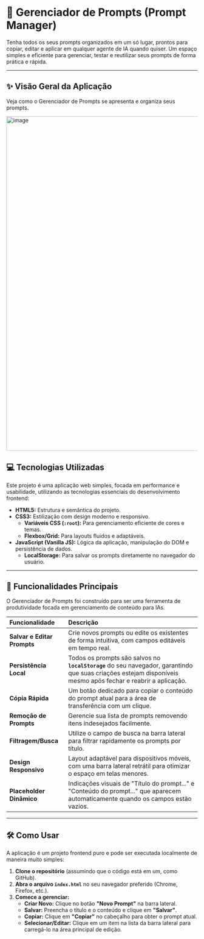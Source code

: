 # 🧠 Gerenciador de Prompts (Prompt Manager)

Tenha todos os seus prompts organizados em um só lugar, prontos para copiar, editar e aplicar em qualquer agente de IA quando quiser. Um espaço simples e eficiente para gerenciar, testar e reutilizar seus prompts de forma prática e rápida.

---

## ✨ Visão Geral da Aplicação

Veja como o Gerenciador de Prompts se apresenta e organiza seus prompts.

<img width="1901" height="879" alt="image" src="https://github.com/user-attachments/assets/bee3b62d-a3c0-44ac-aed1-f865bf4b0b3f" />


## 💻 Tecnologias Utilizadas

Este projeto é uma aplicação web simples, focada em performance e usabilidade, utilizando as tecnologias essenciais do desenvolvimento frontend:

* **HTML5:** Estrutura e semântica do projeto.
* **CSS3:** Estilização com design moderno e responsivo.
    * **Variáveis CSS (`:root`):** Para gerenciamento eficiente de cores e temas.
    * **Flexbox/Grid:** Para layouts fluidos e adaptáveis.
* **JavaScript (Vanilla JS):** Lógica da aplicação, manipulação do DOM e persistência de dados.
    * **LocalStorage:** Para salvar os prompts diretamente no navegador do usuário.

---

## 🚀 Funcionalidades Principais

O Gerenciador de Prompts foi construído para ser uma ferramenta de produtividade focada em gerenciamento de conteúdo para IAs.

| Funcionalidade | Descrição |
| :--- | :--- |
| **Salvar e Editar Prompts** | Crie novos prompts ou edite os existentes de forma intuitiva, com campos editáveis em tempo real. |
| **Persistência Local** | Todos os prompts são salvos no **`localStorage`** do seu navegador, garantindo que suas criações estejam disponíveis mesmo após fechar e reabrir a aplicação. |
| **Cópia Rápida** | Um botão dedicado para copiar o conteúdo do prompt atual para a área de transferência com um clique. |
| **Remoção de Prompts** | Gerencie sua lista de prompts removendo itens indesejados facilmente. |
| **Filtragem/Busca** | Utilize o campo de busca na barra lateral para filtrar rapidamente os prompts por título. |
| **Design Responsivo** | Layout adaptável para dispositivos móveis, com uma barra lateral retrátil para otimizar o espaço em telas menores. |
| **Placeholder Dinâmico** | Indicações visuais de "Título do prompt..." e "Conteúdo do prompt..." que aparecem automaticamente quando os campos estão vazios. |

---

## 🛠️ Como Usar

A aplicação é um projeto frontend puro e pode ser executada localmente de maneira muito simples:

1.  **Clone o repositório** (assumindo que o código está em um, como GitHub).
2.  **Abra o arquivo `index.html`** no seu navegador preferido (Chrome, Firefox, etc.).
3.  **Comece a gerenciar:**
    * **Criar Novo:** Clique no botão **"Novo Prompt"** na barra lateral.
    * **Salvar:** Preencha o título e o conteúdo e clique em **"Salvar"**.
    * **Copiar:** Clique em **"Copiar"** no cabeçalho para obter o prompt atual.
    * **Selecionar/Editar:** Clique em um item na lista da barra lateral para carregá-lo na área principal de edição.
